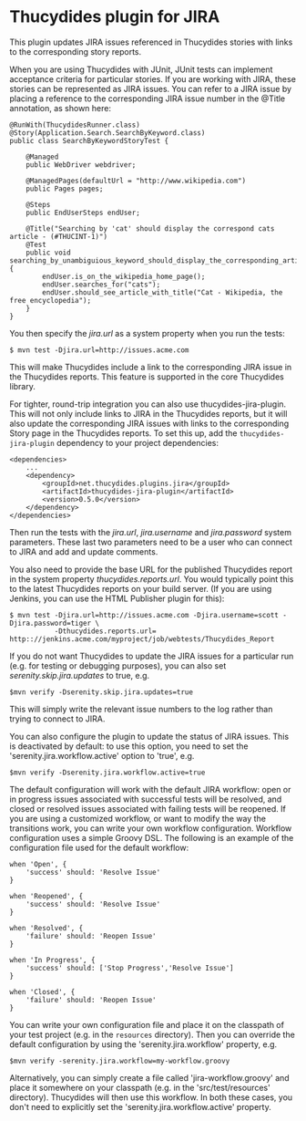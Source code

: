 # Thucydides plugin for JIRA

This plugin updates JIRA issues referenced in Thucydides stories with links to the corresponding story reports.

When you are using Thucydides with JUnit, JUnit tests can implement acceptance criteria for particular stories. If you
are working with JIRA, these stories can be represented as JIRA issues. You can refer to a JIRA issue by placing a
reference to the corresponding JIRA issue number in the @Title annotation, as shown here:

    @RunWith(ThucydidesRunner.class)
    @Story(Application.Search.SearchByKeyword.class)
    public class SearchByKeywordStoryTest {

        @Managed
        public WebDriver webdriver;

        @ManagedPages(defaultUrl = "http://www.wikipedia.com")
        public Pages pages;

        @Steps
        public EndUserSteps endUser;

        @Title("Searching by 'cat' should display the correspond cats article - (#THUCINT-1)")
        @Test
        public void searching_by_unambiguious_keyword_should_display_the_corresponding_article() {
            endUser.is_on_the_wikipedia_home_page();
            endUser.searches_for("cats");
            endUser.should_see_article_with_title("Cat - Wikipedia, the free encyclopedia");
        }
    }

You then specify the *jira.url* as a system property when you run the tests:

    $ mvn test -Djira.url=http://issues.acme.com

This will make Thucydides include a link to the corresponding JIRA issue in the Thucydides reports. This feature is
supported in the core Thucydides library.

For tighter, round-trip integration you can also use thucydides-jira-plugin. This will not only include links to JIRA
in the Thucydides reports, but it will also update the corresponding JIRA issues with links to the corresponding
Story page in the Thucydides reports. To set this up, add the `thucydides-jira-plugin` dependency to your project
dependencies:

    <dependencies>
        ...
        <dependency>
            <groupId>net.thucydides.plugins.jira</groupId>
            <artifactId>thucydides-jira-plugin</artifactId>
            <version>0.5.0</version>
        </dependency>
    </dependencies>

Then run the tests with the *jira.url*, *jira.username* and *jira.password* system parameters. These last two
parameters need to be a user who can connect to JIRA and add and update comments.

You also need to provide the base URL for the published Thucydides report in the system property
*thucydides.reports.url*. You would typically point this to the latest Thucydides reports on your build server.
(If you are using Jenkins, you can use the HTML Publisher plugin for this):

    $ mvn test -Djira.url=http://issues.acme.com -Djira.username=scott -Djira.password=tiger \
               -Dthucydides.reports.url= http:://jenkins.acme.com/myproject/job/webtests/Thucydides_Report

If you do not want Thucydides to update the JIRA issues for a particular run (e.g. for testing or debugging purposes),
you can also set *serenity.skip.jira.updates* to true, e.g.

    $mvn verify -Dserenity.skip.jira.updates=true

This will simply write the relevant issue numbers to the log rather than trying to connect to JIRA.

You can also configure the plugin to update the status of JIRA issues. This is deactivated by default: to use this
option, you need to set the 'serenity.jira.workflow.active' option to 'true', e.g.

    $mvn verify -Dserenity.jira.workflow.active=true

The default configuration will work with the default JIRA workflow: open or in progress issues associated with successful tests will be
resolved, and closed or resolved issues associated with failing tests will be reopened. If you are using a customized
workflow, or want to modify the way the transitions work, you can write your own workflow configuration. Workflow
configuration uses a simple Groovy DSL. The following is an example of the configuration file used for the default
workflow:

    when 'Open', {
        'success' should: 'Resolve Issue'
    }

    when 'Reopened', {
        'success' should: 'Resolve Issue'
    }

    when 'Resolved', {
        'failure' should: 'Reopen Issue'
    }

    when 'In Progress', {
        'success' should: ['Stop Progress','Resolve Issue']
    }

    when 'Closed', {
        'failure' should: 'Reopen Issue'
    }

You can write your own configuration file and place it on the classpath of your test project (e.g. in the `resources` directory). Then
you can override the default configuration by using the 'serenity.jira.workflow' property, e.g.

    $mvn verify -serenity.jira.workflow=my-workflow.groovy

Alternatively, you can simply create a file called 'jira-workflow.groovy' and place it somewhere on your classpath (e.g. in the 'src/test/resources' directory).
Thucydides will then use this workflow. In both these cases, you don't need to explicitly set the 'serenity.jira.workflow.active'
property.



